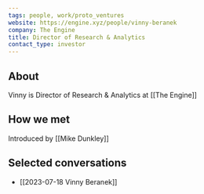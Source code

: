 ```yaml
---
tags: people, work/proto_ventures
website: https://engine.xyz/people/vinny-beranek
company: The Engine
title: Director of Research & Analytics
contact_type: investor
---
```

## About
Vinny is Director of Research & Analytics at [[The Engine]]
## How we met
Introduced by [[Mike Dunkley]]
## Selected conversations
- [[2023-07-18 Vinny Beranek]]
